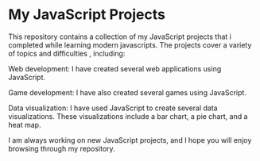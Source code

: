 # My JavaScript Projects
This repository contains a collection of my JavaScript projects that i completed while learning modern javascripts. The projects cover a variety of topics and difficulties , including:

Web development: I have created several web applications using JavaScript. 

Game development: I have also created several games using JavaScript. 

Data visualization: I have used JavaScript to create several data visualizations. These visualizations include a bar chart, a pie chart, and a heat map.

I am always working on new JavaScript projects, and I hope you will enjoy browsing through my repository.
